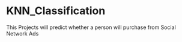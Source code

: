# KNN_Classification
This Projects will predict whether a person will purchase from Social Network Ads

